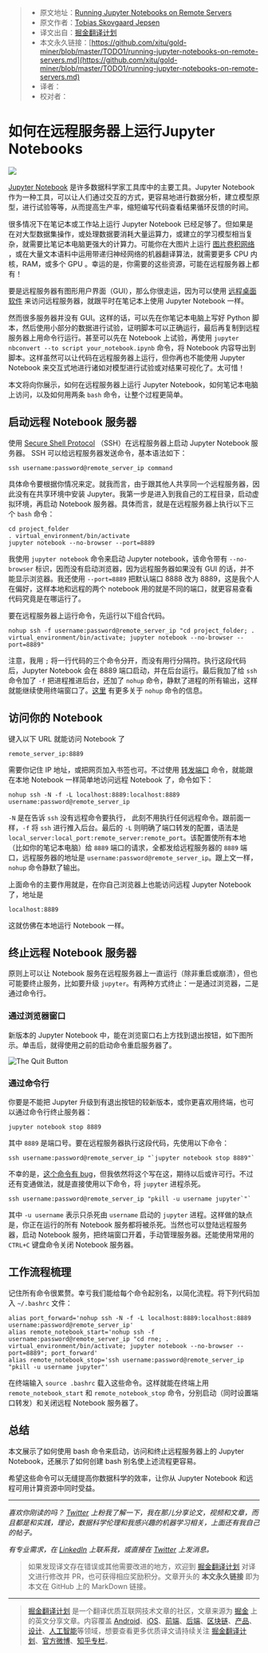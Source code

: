 > * 原文地址：[Running Jupyter Notebooks on Remote Servers](https://towardsdatascience.com/running-jupyter-notebooks-on-remote-servers-603fbcc256b3)
> * 原文作者：[Tobias Skovgaard Jepsen](https://medium.com/@tobiasskovgaardjepsen)
> * 译文出自：[掘金翻译计划](https://github.com/xitu/gold-miner)
> * 本文永久链接：[https://github.com/xitu/gold-miner/blob/master/TODO1/running-jupyter-notebooks-on-remote-servers.md](https://github.com/xitu/gold-miner/blob/master/TODO1/running-jupyter-notebooks-on-remote-servers.md)
> * 译者：
> * 校对者：

# 如何在远程服务器上运行Jupyter Notebooks

![](https://cdn-images-1.medium.com/max/3840/1*rhhk7heUKv1KA8p50I-ElA.jpeg)

[Jupyter Notebook](https://jupyter.org/)  是许多数据科学家工具库中的主要工具。Jupyter Notebook 作为一种工具，可以让人们通过交互的方式，更容易地进行数据分析，建立模型原型，进行试验等等，从而提高生产率，缩短编写代码查看结果循环反馈的时间。

很多情况下在笔记本或工作站上运行 Jupyter Notebook 已经足够了。但如果是在对大型数据集操作，或处理数据要消耗大量运算力，或建立的学习模型相当复杂，就需要比笔记本电脑更强大的计算力。可能你在大图片上运行 [图片卷积网络](https://towardsdatascience.com/how-to-do-deep-learning-on-graphs-with-graph-convolutional-networks-7d2250723780) ，或在大量文本语料中运用带递归神经网络的机器翻译算法，就需要更多 CPU 内核，RAM，或多个 GPU 。幸运的是，你需要的这些资源，可能在远程服务器上都有！

要是远程服务器有图形用户界面（GUI），那么你很走运，因为可以使用 [远程桌面软件](https://en.wikipedia.org/wiki/Remote_desktop_software) 来访问远程服务器，就跟平时在笔记本上使用 Jupyter Notebook 一样。

然而很多服务器并没有 GUI。这样的话，可以先在你笔记本电脑上写好 Python 脚本，然后使用小部分的数据进行试验，证明脚本可以正确运行，最后再复制到远程服务器上用命令行运行。甚至可以先在 Notebook 上试验，再使用 `jupyter nbconvert --to script your_notebook.ipynb`  命令，将 Notebook 内容导出到脚本。这样虽然可以让代码在远程服务器上运行，但你再也不能使用 Jupyter Notebook 来交互式地进行诸如对模型进行试验或对结果可视化了。太可惜！

本文将向你展示，如何在远程服务器上运行 Jupyter Notebook，如何笔记本电脑上访问，以及如何用两条 `bash` 命令，让整个过程更简单。

## 启动远程 Notebook 服务器

使用 [Secure Shell Protocol](https://en.wikipedia.org/wiki/Secure_Shell)  （SSH）在远程服务器上启动 Jupyter Notebook 服务器。 SSH 可以给远程服务器发送命令，基本语法如下：

```
ssh username:password@remote_server_ip command
```

具体命令要根据你情况来定。就我而言，由于跟其他人共享同一个远程服务器，因此没有在共享环境中安装 Jupyter。我第一步是进入到我自己的工程目录，启动虚拟环境，再启动 Notebook 服务器。具体而言，就是在远程服务器上执行以下三个 `bash` 命令：

```
cd project_folder
. virtual_environment/bin/activate
jupyter notebook --no-browser --port=8889
```

我使用 `jupyter notebook` 命令来启动 Jupyter notebook，该命令带有 `--no-browser` 标识，因而没有启动浏览器，因为远程服务器如果没有 GUI 的话，并不能显示浏览器。我还使用 `--port=8889` 把默认端口 8888 改为 8889，这是我个人在偏好，这样本地和远程的两个 notebook 用的就是不同的端口，就更容易查看代码究竟是在哪运行了。

要在远程服务器上运行命令，先运行以下组合代码。

```
nohup ssh -f username:password@remote_server_ip "cd project_folder; . virtual_environment/bin/activate; jupyter notebook --no-browser --port=8889"
```

注意，我用  `;`  将一行代码的三个命令分开，而没有用行分隔符。执行这段代码后，Jupyter Notebook 会在 8889 端口启动，并在后台运行。最后我加了给  `ssh` 命令加了 `-f`  把进程推进后台，还加了 `nohup` 命令，静默了进程的所有输出，这样就能继续使用终端窗口了。[这里](https://www.computerhope.com/unix/unohup.htm) 有更多关于 `nohup`  命令的信息。

## 访问你的 Notebook

键入以下 URL 就能访问 Notebook 了

```
remote_server_ip:8889
```

需要你记住 IP 地址，或把网页加入书签也可。不过使用 [转发端口](https://en.wikipedia.org/wiki/Port_forwarding) 命令，就能跟在本地 Notebook 一样简单地访问远程 Notebook 了，命令如下：

```
nohup ssh -N -f -L localhost:8889:localhost:8889 username:password@remote_server_ip
```

`-N`  是在告诉  `ssh` 没有远程命令要执行， 此刻不用执行任何远程命令。跟前面一样，`-f` 将 `ssh` 进行推入后台。最后的 `-L` 则明确了端口转发的配置，语法是 `local_server:local_port:remote_server:remote_port`。该配置使所有本地（比如你的笔记本电脑）给 `8889` 端口的请求，全都发给远程服务器的 `8889` 端口，远程服务器的地址是 `username:password@remote_server_ip`。跟上文一样，`nohup` 命令静默了输出。

上面命令的主要作用就是，在你自己浏览器上也能访问远程 Jupyter Notebook 了，地址是

```
localhost:8889
```

这就仿佛在本地运行 Notebook 一样。

## 终止远程 Notebook 服务器

原则上可以让 Notebook 服务在远程服务器上一直运行（除非重启或崩溃），但也可能要终止服务，比如要升级  `jupyter`。有两种方式终止：一是通过浏览器，二是通过命令行。

### 通过浏览器窗口

新版本的 Jupyter Notebook 中，能在浏览窗口右上方找到退出按钮，如下图所示。单击后，就得使用之前的启动命令重启服务器了。

![The Quit Button](https://cdn-images-1.medium.com/max/6208/1*-_e16uYLCzydswb1COVosA.png)

### 通过命令行

你要是不能把 Jupyter 升级到有退出按钮的较新版本，或你更喜欢用终端，也可以通过命令行终止服务器：

```
jupyter notebook stop 8889
```

其中 `8889` 是端口号。要在远程服务器执行这段代码，先使用以下命令：

```
ssh username:password@remote_server_ip "`jupyter notebook stop 8889"`
```

不幸的是，[这个命令有 bug](https://github.com/jupyter/notebook/issues/2844#issuecomment-371220536)，但我依然将这个写在这，期待以后或许可行。不过还有变通做法，就是直接使用以下命令，将 `jupyter` 进程杀死。

```
ssh username:password@remote_server_ip "pkill -u username jupyter`"`
```

其中 `-u username` 表示只杀死由 `username` 启动的 `jupyter`  进程。这样做的缺点是，你正在运行的所有 Notebook 服务都将被杀死。当然也可以登陆远程服务器，启动 Notebook 服务，把终端窗口开着，手动管理服务器。还能使用常用的 `CTRL+C` 键盘命令关闭 Notebook  服务器。

## 工作流程梳理

记住所有命令很累赘。幸亏我们能给每个命令起别名，以简化流程。将下列代码加入  `~/.bashrc` 文件： 

```
alias port_forward='nohup ssh -N -f -L localhost:8889:localhost:8889 username:password@remote_server_ip'
alias remote_notebook_start='nohup ssh -f username:password@remote_server_ip "cd rne; . virtual_environment/bin/activate; jupyter notebook --no-browser --port=8889"; port_forward'
alias remote_notebook_stop='ssh username:password@remote_server_ip "pkill -u username jupyter"'
```

在终端输入 `source .bashrc` 载入这些命令。这样就能在终端上用 `remote_notebook_start` 和 `remote_notebook_stop` 命令，分别启动（同时设置端口转发）和关闭远程 Notebook 服务器了。

## 总结

本文展示了如何使用 bash 命令来启动，访问和终止远程服务器上的  Jupyter Notebook，还展示了如何创建 bash 别名使上述流程更容易。

希望这些命令可以无缝提高你数据科学的效率，让你从 Jupyter Notebook 和远程可用计算资源中同时受益。

* * *

_喜欢你刚读的吗？ [*Twitter*](https://twitter.com/TobiasSJepsen) 上粉我了解一下，我在那儿分享论文，视频和文章，而且都是和实践，理论，数据科学伦理和我感兴趣的机器学习相关，上面还有我自己的帖子。_

_有专业需求，在 [*LinkedIn*](https://www.linkedin.com/in/tobias-skovgaard-jepsen/)  上联系我，或直接在 [*Twitter*](https://twitter.com/TobiasSJepsen) 上发消息。_

> 如果发现译文存在错误或其他需要改进的地方，欢迎到 [掘金翻译计划](https://github.com/xitu/gold-miner) 对译文进行修改并 PR，也可获得相应奖励积分。文章开头的 **本文永久链接** 即为本文在 GitHub 上的 MarkDown 链接。

---

> [掘金翻译计划](https://github.com/xitu/gold-miner) 是一个翻译优质互联网技术文章的社区，文章来源为 [掘金](https://juejin.im) 上的英文分享文章。内容覆盖 [Android](https://github.com/xitu/gold-miner#android)、[iOS](https://github.com/xitu/gold-miner#ios)、[前端](https://github.com/xitu/gold-miner#前端)、[后端](https://github.com/xitu/gold-miner#后端)、[区块链](https://github.com/xitu/gold-miner#区块链)、[产品](https://github.com/xitu/gold-miner#产品)、[设计](https://github.com/xitu/gold-miner#设计)、[人工智能](https://github.com/xitu/gold-miner#人工智能)等领域，想要查看更多优质译文请持续关注 [掘金翻译计划](https://github.com/xitu/gold-miner)、[官方微博](http://weibo.com/juejinfanyi)、[知乎专栏](https://zhuanlan.zhihu.com/juejinfanyi)。
